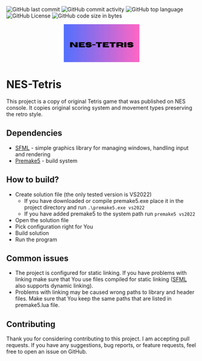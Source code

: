 ![GitHub last commit](https://img.shields.io/github/last-commit/omni-drft/nes-tetris) ![GitHub commit activity](https://img.shields.io/github/commit-activity/m/omni-drft/nes-tetris) ![GitHub top language](https://img.shields.io/github/languages/top/omni-drft/nes-tetris) ![GitHub License](https://img.shields.io/github/license/omni-drft/nes-tetris) ![GitHub code size in bytes](https://img.shields.io/github/languages/code-size/omni-drft/nes-tetris)


<p align="center">
  <img src="banner.jpg" width="200" title="logo">
</p>


# NES-Tetris

This project is a copy of original Tetris game that was published on NES console. It copies original scoring system and movement types preserving the retro style.

## Dependencies
* [SFML](https://github.com/SFML/SFML) - simple graphics library for managing windows, handling input and rendering
* [Premake5](https://github.com/premake) - build system

## How to build?
* Create solution file (the only tested version is VS2022)
  * If you have downloaded or compile premake5.exe place it in the project directory and run `.\premake5.exe vs2022`
  * If you have added premake5 to the system path run `premake5 vs2022`
* Open the solution file
* Pick configuration right for You
* Build solution
* Run the program

## Common issues
* The project is configured for static linking. If you have problems with linking make sure that You use files compiled for static linking ([SFML](https://github.com/SFML/SFML) also supports dynamic linking).
* Problems with linking may be caused wrong paths to library and header files. Make sure that You keep the same paths that are listed in premake5.lua file.

## Contributing
Thank you for considering contributing to this project. I am accepting pull requests.
If you have any suggestions, bug reports, or feature requests, feel free to open an issue on GitHub.

